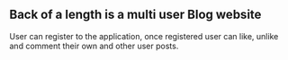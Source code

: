 ## Back of a length is a multi user Blog website

User can register to the application, once registered user can like, unlike and comment their own and other user posts.

